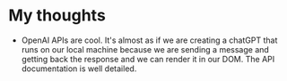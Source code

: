 # My thoughts
- OpenAI APIs are cool. It's almost as if we are creating a chatGPT that runs on our local machine because we are sending a message and getting back the response and we can render it in our DOM. The API documentation is well detailed.  
